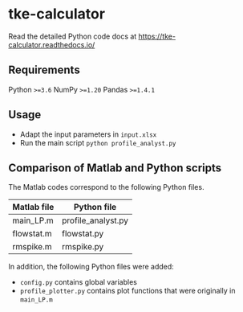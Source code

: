 # tke-calculator

Read the detailed Python code docs at https://tke-calculator.readthedocs.io/


## Requirements

Python `>=3.6`
NumPy `>=1.20`
Pandas `>=1.4.1`

## Usage

* Adapt the input parameters in `input.xlsx`
* Run the main script `python profile_analyst.py`

## Comparison of Matlab and Python scripts

The Matlab codes correspond to the following Python files.

| Matlab file | Python file                |
|-------------|----------------------------|
| main_LP.m   | profile_analyst.py         |
| flowstat.m  | flowstat.py                |
| rmspike.m   | rmspike.py                 |

In addition, the following Python files were added:

* `config.py` contains global variables
* `profile_plotter.py` contains plot functions that were originally in `main_LP.m`

